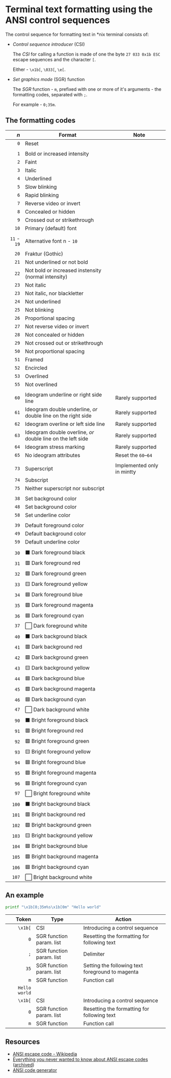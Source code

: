 # Terminal text formatting using the ANSI control sequences

The control sequence for formatting text in \*nix terminal consists of:

- _Control sequence introducer_ (CSI)

    The _CSI_ for calling a function is made of one the byte `27 033 0x1b ESC` escape sequences and the
    character `[`.

    Either - `\x1b[`, `\033[`, `\e[`.

- _Set graphics mode_ (SGR) function

    The _SGR_ function - `m`, prefixed with one or more of it's arguments - the formatting codes, separated with `;`.

    For example - `0;35m`.

## The formatting codes

|         _n_ | Format                                                        | Note                       |
| ----------: | ------------------------------------------------------------- | -------------------------- |
|         `0` | Reset                                                         |                            |
|             |                                                               |                            |
|         `1` | Bold or increased intensity                                   |                            |
|         `2` | Faint                                                         |                            |
|         `3` | Italic                                                        |                            |
|         `4` | Underlined                                                    |                            |
|         `5` | Slow blinking                                                 |                            |
|         `6` | Rapid blinking                                                |                            |
|         `7` | Reverse video or invert                                       |                            |
|         `8` | Concealed or hidden                                           |                            |
|         `9` | Crossed out or strikethrough                                  |                            |
|        `10` | Primary (default) font                                        |                            |
|             |                                                               |                            |
| `11` - `19` | Alternative font n - `10`                                     |                            |
|             |                                                               |                            |
|        `20` | Fraktur (Gothic)                                              |                            |
|        `21` | Not underlined or not bold                                    |                            |
|        `22` | Not bold or increased instensity (normal intensity)           |                            |
|        `23` | Not italic                                                    |                            |
|        `23` | Not italic, nor blackletter                                   |                            |
|        `24` | Not underlined                                                |                            |
|        `25` | Not blinking                                                  |                            |
|        `26` | Proportional spacing                                          |                            |
|        `27` | Not reverse video or invert                                   |                            |
|        `28` | Not concealed or hidden                                       |                            |
|        `29` | Not crossed out or strikethrough                              |                            |
|        `50` | Not proportional spacing                                      |                            |
|        `51` | Framed                                                        |                            |
|        `52` | Encircled                                                     |                            |
|        `53` | Overlined                                                     |                            |
|        `55` | Not overlined                                                 |                            |
|             |                                                               |                            |
|        `60` | Ideogram underline or right side line                         | Rarely supported           |
|        `61` | Ideogram double underline, _or_ double line on the right side | Rarely supported           |
|        `62` | Ideogram overline or left side line                           | Rarely supported           |
|        `63` | Ideogram double overline, _or_ double line on the left side   | Rarely supported           |
|        `64` | Ideogram stress marking                                       | Rarely supported           |
|        `65` | No ideogram attributes                                        | Reset the `60`–`64`        |
|             |                                                               |                            |
|        `73` | Superscript                                                   | Implemented only in mintty |
|        `74` | Subscript                                                     |                            |
|        `75` | Neither superscript nor subscript                             |                            |
|             |                                                               |                            |
|        `38` | Set background color                                          |                            |
|        `48` | Set background color                                          |                            |
|        `58` | Set underline color                                           |                            |
|             |                                                               |                            |
|        `39` | Default foreground color                                      |                            |
|        `49` | Default background color                                      |                            |
|        `59` | Default underline color                                       |                            |
|             |                                                               |                            |
|        `30` | ⬛ Dark foreground black                                      |                            |
|        `31` | 🟥 Dark foreground red                                        |                            |
|        `32` | 🟩 Dark foreground green                                      |                            |
|        `33` | 🟨 Dark foreground yellow                                     |                            |
|        `34` | 🟦 Dark foreground blue                                       |                            |
|        `35` | 🟪 Dark foreground magenta                                    |                            |
|        `36` | 🟦 Dark foreground cyan                                       |                            |
|        `37` | ⬜ Dark foreground white                                      |                            |
|             |                                                               |                            |
|        `40` | ⬛ Dark background black                                      |                            |
|        `41` | 🟥 Dark background red                                        |                            |
|        `42` | 🟩 Dark background green                                      |                            |
|        `43` | 🟨 Dark background yellow                                     |                            |
|        `44` | 🟦 Dark background blue                                       |                            |
|        `45` | 🟪 Dark background magenta                                    |                            |
|        `46` | 🟦 Dark background cyan                                       |                            |
|        `47` | ⬜ Dark background white                                      |                            |
|             |                                                               |                            |
|        `90` | ⬛ Bright foreground black                                    |                            |
|        `91` | 🟥 Bright foreground red                                      |                            |
|        `92` | 🟩 Bright foreground green                                    |                            |
|        `93` | 🟨 Bright foreground yellow                                   |                            |
|        `94` | 🟦 Bright foreground blue                                     |                            |
|        `95` | 🟪 Bright foreground magenta                                  |                            |
|        `96` | 🟦 Bright foreground cyan                                     |                            |
|        `97` | ⬜ Bright foreground white                                    |                            |
|             |                                                               |                            |
|       `100` | ⬛ Bright background black                                    |                            |
|       `101` | 🟥 Bright background red                                      |                            |
|       `102` | 🟩 Bright background green                                    |                            |
|       `103` | 🟨 Bright background yellow                                   |                            |
|       `104` | 🟦 Bright background blue                                     |                            |
|       `105` | 🟪 Bright background magenta                                  |                            |
|       `106` | 🟦 Bright background cyan                                     |                            |
|       `107` | ⬜ Bright background white                                    |                            |

## An example

```sh
printf "\x1b[0;35m%s\x1b[0m" "Hello world"
```

|         Token | Type                     | Action                                           |
| ------------: | ------------------------ | ------------------------------------------------ |
|       `\x1b[` | CSI                      | Introducing a control sequence                   |
|           `0` | SGR function param. list | Resetting the formatting for following text      |
|           `;` | SGR function param. list | Delimiter                                        |
|          `35` | SGR function param. list | Setting the following text foreground to magenta |
|           `m` | SGR function             | Function call                                    |
| `Hello world` |                          |                                                  |
|       `\x1b[` | CSI                      | Introducing a control sequence                   |
|           `0` | SGR function param. list | Resetting the formatting for following text      |
|           `m` | SGR function             | Function call                                    |

## Resources

- [ANSI escape code - Wikipedia](https://en.wikipedia.org/wiki/ANSI_escape_code#SGR)
- [Everything you never wanted to know about ANSI escape codes](https://notes.burke.libbey.me/ansi-escape-codes/)
  ([archived](https://archive.is/20210203094825/https://notes.burke.libbey.me/ansi-escape-codes/))
- [ANSI code generator](https://ansi.gabebanks.net/)
